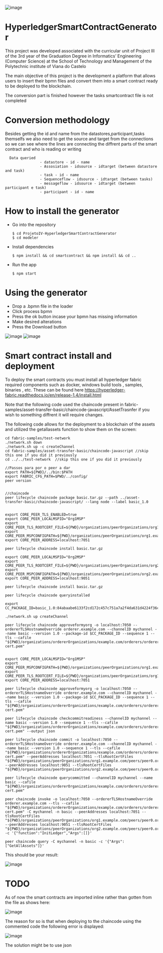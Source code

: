 
![image](https://user-images.githubusercontent.com/61696448/125817362-f7c10c06-07fb-46b5-abc5-8d798ef76a9d.png)


# HyperledgerSmartContractGenerator
 
This project was developed associated with the curricular unit of Project III of the 3rd year of the Graduation Degree in Informatics’ Engineering (Computer Science) at the School of Technology and Management of the Polytechnic institute of Viana do Castelo

The main objective of this project is the development a platform that allows users to insert their bpmn files and convert them into a smart contract ready to be deployed to the blockchain.

The conversion part is finished however the tasks smartcontract file is not completed


# Conversion methodology

Besides getting the id and name from the datastores,participant,tasks themselfs we also need to get the source and target from the connections so we can see where the lines are connecting the diffrent parts of the smart contract and who is reading or writing

      Data queried    
                    - datastore - id - name
                    - Assosiation - idsource - idtarget (between datastore and task)
                    - task - id - name
                    - Sequenceflow - idsource - idtarget (between tasks)
                    - messageflow - idsource - idtarget (between participant e task)
                    - participant - id - name   


# How to install the generator
- Go into the repository
 
      $ cd ProjetoIV-HyperledgerSmartContractGenerator
      $ cd modeler
	
- Install dependencies

      $ npm install && cd smartcontract && npm install && cd ..

- Run the app 

      $ npm start



# Using the generator

- Drop a .bpmn file in the loader
- Click process bpmn
- Press the ok button incase your bpmn has missing information
- Make desired alterations
- Press the Download button

![image](https://user-images.githubusercontent.com/61696448/125817845-144cb25b-ed1b-4d5d-be1c-5e76e1d040d9.png)
![image](https://user-images.githubusercontent.com/61696448/125817907-2e260127-fd1c-43cf-a21f-857a2d92b98f.png)



# Smart contract install and deployment

To deploy the smart contracts you must install all hyperledger fabric required components such as docker, windows build tools , samples, binaries , etc.
These can be found here https://hyperledger-fabric.readthedocs.io/en/release-1.4/install.html

   Note that the following code used the chaincode present in fabric-samples/asset-transfer-basic/chaincode-javascript/AssetTrasnfer if you wish to something diffrent it will require changes.
   
   The following code allows for the deployment to a blockchain of the assets and utilized the getallassets function to show them on the screen: 
   
    cd fabric-samples/test-network
    ./network.sh down
    ./network.sh up -c createChannel
    cd fabric-samples/asset-transfer-basic/chaincode-javascript //skip this one if you did it previously
    cd ../../test-network  //skip this one if you did it previously

    //Passos para por o peer a dar
    export PATH=${PWD}/../bin:$PATH
    export FABRIC_CFG_PATH=$PWD/../config/ 
    peer version


    //chaincode
    peer lifecycle chaincode package basic.tar.gz --path ../asset-transfer-basic/chaincode-javascript/ --lang node --label basic_1.0


    export CORE_PEER_TLS_ENABLED=true
    export CORE_PEER_LOCALMSPID="Org1MSP"
    export CORE_PEER_TLS_ROOTCERT_FILE=${PWD}/organizations/peerOrganizations/org1.example.com/peers/peer0.org1.example.com/tls/ca.crt
    export CORE_PEER_MSPCONFIGPATH=${PWD}/organizations/peerOrganizations/org1.example.com/users/Admin@org1.example.com/msp
    export CORE_PEER_ADDRESS=localhost:7051

    peer lifecycle chaincode install basic.tar.gz

    export CORE_PEER_LOCALMSPID="Org2MSP"
    export CORE_PEER_TLS_ROOTCERT_FILE=${PWD}/organizations/peerOrganizations/org2.example.com/peers/peer0.org2.example.com/tls/ca.crt
    export CORE_PEER_MSPCONFIGPATH=${PWD}/organizations/peerOrganizations/org2.example.com/users/Admin@org2.example.com/msp
    export CORE_PEER_ADDRESS=localhost:9051

    peer lifecycle chaincode install basic.tar.gz

    peer lifecycle chaincode queryinstalled

    export CC_PACKAGE_ID=basic_1.0:84abaabe6133f2cd172c457c751a7a2f4da631d4224f36c605760e677ba938fa

    ./network.sh up createChannel

    peer lifecycle chaincode approveformyorg -o localhost:7050 --ordererTLSHostnameOverride orderer.example.com --channelID mychannel --name basic --version 1.0 --package-id $CC_PACKAGE_ID --sequence 1 --tls --cafile "${PWD}/organizations/ordererOrganizations/example.com/orderers/orderer.example.com/msp/tlscacerts/tlsca.example.com-cert.pem"


    export CORE_PEER_LOCALMSPID="Org1MSP"
    export CORE_PEER_MSPCONFIGPATH=${PWD}/organizations/peerOrganizations/org1.example.com/users/Admin@org1.example.com/msp
    export CORE_PEER_TLS_ROOTCERT_FILE=${PWD}/organizations/peerOrganizations/org1.example.com/peers/peer0.org1.example.com/tls/ca.crt
    export CORE_PEER_ADDRESS=localhost:7051

    peer lifecycle chaincode approveformyorg -o localhost:7050 --ordererTLSHostnameOverride orderer.example.com --channelID mychannel --name basic --version 1.0 --package-id $CC_PACKAGE_ID --sequence 1 --tls --cafile "${PWD}/organizations/ordererOrganizations/example.com/orderers/orderer.example.com/msp/tlscacerts/tlsca.example.com-cert.pem"

    peer lifecycle chaincode checkcommitreadiness --channelID mychannel --name basic --version 1.0 --sequence 1 --tls --cafile "${PWD}/organizations/ordererOrganizations/example.com/orderers/orderer.example.com/msp/tlscacerts/tlsca.example.com-cert.pem" --output json

    peer lifecycle chaincode commit -o localhost:7050 --ordererTLSHostnameOverride orderer.example.com --channelID mychannel --name basic --version 1.0 --sequence 1 --tls --cafile "${PWD}/organizations/ordererOrganizations/example.com/orderers/orderer.example.com/msp/tlscacerts/tlsca.example.com-cert.pem" --peerAddresses localhost:7051 --tlsRootCertFiles "${PWD}/organizations/peerOrganizations/org1.example.com/peers/peer0.org1.example.com/tls/ca.crt" --peerAddresses localhost:9051 --tlsRootCertFiles "${PWD}/organizations/peerOrganizations/org2.example.com/peers/peer0.org2.example.com/tls/ca.crt"

    peer lifecycle chaincode querycommitted --channelID mychannel --name basic --cafile "${PWD}/organizations/ordererOrganizations/example.com/orderers/orderer.example.com/msp/tlscacerts/tlsca.example.com-cert.pem"

    peer chaincode invoke -o localhost:7050 --ordererTLSHostnameOverride orderer.example.com --tls --cafile "${PWD}/organizations/ordererOrganizations/example.com/orderers/orderer.example.com/msp/tlscacerts/tlsca.example.com-cert.pem" -C mychannel -n basic --peerAddresses localhost:7051 --tlsRootCertFiles "${PWD}/organizations/peerOrganizations/org1.example.com/peers/peer0.org1.example.com/tls/ca.crt" --peerAddresses localhost:9051 --tlsRootCertFiles "${PWD}/organizations/peerOrganizations/org2.example.com/peers/peer0.org2.example.com/tls/ca.crt" -c '{"function":"InitLedger","Args":[]}'

    peer chaincode query -C mychannel -n basic -c '{"Args":["GetAllAssets"]}'
    


This should be your result: 

![image](https://user-images.githubusercontent.com/61696448/125814898-5ad58b8d-23f7-4fc4-b673-33b100ef08e1.png)




# TODO

As of now the smart contracts are imported inline rather than gotten from the file as shows here: 

![image](https://user-images.githubusercontent.com/61696448/125815188-24fcbe3b-8e4c-47eb-bcd5-21c35e5a5fb2.png)

The reason for so is that when deploying to the chaincode using the commented code the following error is displayed:

![image](https://user-images.githubusercontent.com/61696448/125815273-7410e9a1-456e-406e-bdc2-bddd20510691.png)

The solution might be to use json 


